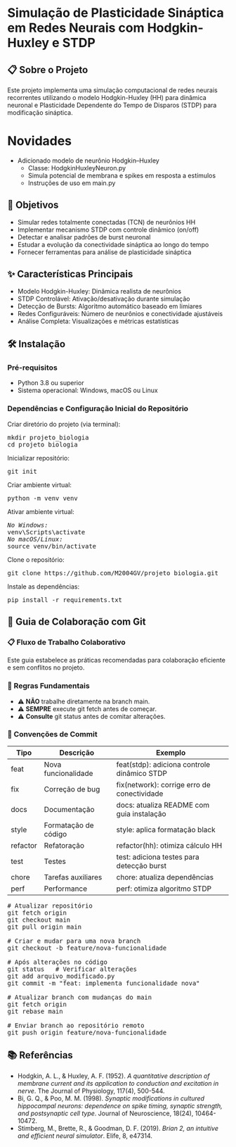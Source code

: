 <h1>Simulação de Plasticidade Sináptica em Redes Neurais com Hodgkin-Huxley e STDP</h1>

<h2>📋 Sobre o Projeto</h2>
<p>Este projeto implementa uma simulação computacional de redes neurais recorrentes utilizando o modelo Hodgkin-Huxley (HH) para dinâmica neuronal e Plasticidade Dependente do Tempo de Disparos (STDP) para modificação sináptica.</p>

# Novidades
- Adicionado modelo de neurônio Hodgkin–Huxley
    - Classe: HodgkinHuxleyNeuron.py
    - Simula potencial de membrana e spikes em resposta a estímulos
    - Instruções de uso em main.py

<h2>🎯 Objetivos</h2>
<ul>
    <li>Simular redes totalmente conectadas (TCN) de neurônios HH</li>
    <li>Implementar mecanismo STDP com controle dinâmico (on/off)</li>
    <li>Detectar e analisar padrões de burst neuronal</li>
    <li>Estudar a evolução da conectividade sináptica ao longo do tempo</li>
    <li>Fornecer ferramentas para análise de plasticidade sináptica</li>
</ul>

<h2>✨ Características Principais</h2>
<ul>
    <li>Modelo Hodgkin-Huxley: Dinâmica realista de neurônios</li>
    <li>STDP Controlável: Ativação/desativação durante simulação</li>
    <li>Detecção de Bursts: Algoritmo automático baseado em limiares</li>
    <li>Redes Configuráveis: Número de neurônios e conectividade ajustáveis</li>
    <li>Análise Completa: Visualizações e métricas estatísticas</li>
</ul>

<h2>🛠️ Instalação</h2>
<h3>Pré-requisitos</h3>
<ul>
    <li>Python 3.8 ou superior</li>
    <li>Sistema operacional: Windows, macOS ou Linux</li>
</ul>

<h3>Dependências e Configuração Inicial do Repositório</h3>
<p>Criar diretório do projeto (via terminal):</p>
<pre>
mkdir projeto_biologia
cd projeto_biologia
</pre>
<p>Inicializar repositório:</p>
<pre>
git init
</pre>
<p>Criar ambiente virtual:</p>
<pre>
python -m venv venv
</pre>
<p>Ativar ambiente virtual:</p>
<pre>
<em>No Windows:</em>
venv\Scripts\activate
<em>No macOS/Linux:</em>
source venv/bin/activate
</pre>
<p>Clone o repositório:</p>
<pre>
git clone https://github.com/M2004GV/projeto_biologia.git
</pre>
<p>Instale as dependências:</p>
<pre>
pip install -r requirements.txt
</pre>

<h2>🔄 Guia de Colaboração com Git</h2>
<h3>📋 Fluxo de Trabalho Colaborativo</h3>
<p>Este guia estabelece as práticas recomendadas para colaboração eficiente e sem conflitos no projeto.</p>

<h3>🚨 Regras Fundamentais</h3>
<ul>
    <li>⚠️ <strong>NÃO</strong> trabalhe diretamente na branch main.</li>
    <li>⚠️ <strong>SEMPRE</strong> execute git fetch antes de começar.</li>
    <li>⚠️ <strong>Consulte</strong> git status antes de comitar alterações.</li>
</ul>

<h3>📝 Convenções de Commit</h3>
<table>
    <thead>
        <tr>
            <th>Tipo</th>
            <th>Descrição</th>
            <th>Exemplo</th>
        </tr>
    </thead>
    <tbody>
        <tr>
            <td>feat</td>
            <td>Nova funcionalidade</td>
            <td>feat(stdp): adiciona controle dinâmico STDP</td>
        </tr>
        <tr>
            <td>fix</td>
            <td>Correção de bug</td>
            <td>fix(network): corrige erro de conectividade</td>
        </tr>
        <tr>
            <td>docs</td>
            <td>Documentação</td>
            <td>docs: atualiza README com guia instalação</td>
        </tr>
        <tr>
            <td>style</td>
            <td>Formatação de código</td>
            <td>style: aplica formatação black</td>
        </tr>
        <tr>
            <td>refactor</td>
            <td>Refatoração</td>
            <td>refactor(hh): otimiza cálculo HH</td>
        </tr>
        <tr>
            <td>test</td>
            <td>Testes</td>
            <td>test: adiciona testes para detecção burst</td>
        </tr>
        <tr>
            <td>chore</td>
            <td>Tarefas auxiliares</td>
            <td>chore: atualiza dependências</td>
        </tr>
        <tr>
            <td>perf</td>
            <td>Performance</td>
            <td>perf: otimiza algoritmo STDP</td>
        </tr>
    </tbody>
</table>

<pre>
# Atualizar repositório
git fetch origin
git checkout main
git pull origin main

# Criar e mudar para uma nova branch
git checkout -b feature/nova-funcionalidade

# Após alterações no código
git status   # Verificar alterações
git add arquivo_modificado.py
git commit -m "feat: implementa funcionalidade nova"

# Atualizar branch com mudanças do main
git fetch origin
git rebase main

# Enviar branch ao repositório remoto
git push origin feature/nova-funcionalidade
</pre>

<h2>📚 Referências</h2>
<ul>
    <li>Hodgkin, A. L., & Huxley, A. F. (1952). <em>A quantitative description of membrane current and its application to conduction and excitation in nerve</em>. The Journal of Physiology, 117(4), 500-544.</li>
    <li>Bi, G. Q., & Poo, M. M. (1998). <em>Synaptic modifications in cultured hippocampal neurons: dependence on spike timing, synaptic strength, and postsynaptic cell type</em>. Journal of Neuroscience, 18(24), 10464-10472.</li>
    <li>Stimberg, M., Brette, R., & Goodman, D. F. (2019). <em>Brian 2, an intuitive and efficient neural simulator</em>. Elife, 8, e47314.</li>
</ul>